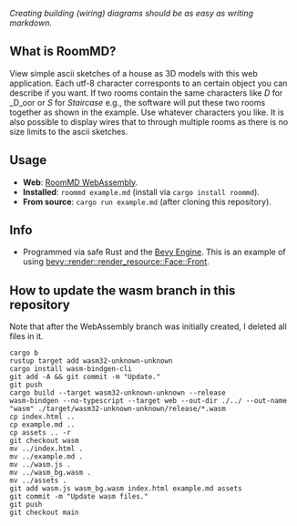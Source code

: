 _Creating building (wiring) diagrams should be as easy as writing markdown._

## What is RoomMD?

View simple ascii sketches of a house as 3D models with this web application. Each utf-8 character corresponts to an certain object you can describe if you want. If two rooms contain the same characters like _D_ for _D_oor or _S_ for _Staircase_ e.g., the software will put these two rooms together as shown in the example. Use whatever characters you like. It is also possible to display wires that to through multiple rooms as there is no size limits to the ascii sketches.

## Usage

- **Web**: [RoomMD WebAssembly](https://772.github.io/roommd/).
- **Installed**: `roommd example.md` (install via ```cargo install roommd```).
- **From source**: ```cargo run example.md``` (after cloning this repository).

## Info

- Programmed via safe Rust and the [Bevy Engine](https://bevyengine.org/). This is an example of using [bevy::render::render_resource::Face::Front](https://docs.rs/bevy/latest/bevy/render/render_resource/enum.Face.html).

## How to update the wasm branch in this repository

Note that after the WebAssembly branch was initially created, I deleted all files in it.

```
cargo b
rustup target add wasm32-unknown-unknown
cargo install wasm-bindgen-cli
git add -A && git commit -m "Update."
git push
cargo build --target wasm32-unknown-unknown --release
wasm-bindgen --no-typescript --target web --out-dir ./../ --out-name "wasm" ./target/wasm32-unknown-unknown/release/*.wasm
cp index.html ..
cp example.md ..
cp assets .. -r
git checkout wasm
mv ../index.html .
mv ../example.md .
mv ../wasm.js .
mv ../wasm_bg.wasm .
mv ../assets .
git add wasm.js wasm_bg.wasm index.html example.md assets
git commit -m "Update wasm files."
git push
git checkout main
```

